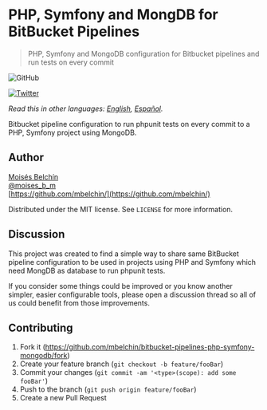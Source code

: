 # PHP, Symfony and MongDB for BitBucket Pipelines
> PHP, Symfony and MongoDB configuration for Bitbucket pipelines and run tests on every commit

![GitHub](https://img.shields.io/github/license/mbelchin/bitbucket-pipelines-php-symfony-mongodb.svg)

[![Twitter](https://img.shields.io/twitter/url/https/shields.io.svg?style=social)](https://twitter.com/intent/tweet?text=Wow:&url=https%3A%2F%2Fgithub.com%2Fmbelchin%2Fbitbucket-pipelines-php-symfony-mongodb&hashtags=bitbucket,bitbucket-pipelines,php,symfony,mongodb,docker)

*Read this in other languages: [English](README.md), [Español](README.es.md).*

Bitbucket pipeline configuration to run phpunit tests on every commit to a PHP, Symfony project using MongoDB.

## Author

[Moisés Belchín](https://moisesbm.wordpress.com)  
[@moises_b_m](https://twitter.com/moises_b_m)  
[https://github.com/mbelchin/](https://github.com/mbelchin/)  

Distributed under the MIT license. See ``LICENSE`` for more information.

## Discussion

This project was created to find a simple way to share same BitBucket pipeline configuration to be used in projects using PHP and Symfony which need MongDB as database to run phpunit tests.

If you consider some things could be improved or you know another simpler, easier configurable tools, please open a discussion thread so all of us could benefit from those improvements.

## Contributing

1. Fork it (<https://github.com/mbelchin/bitbucket-pipelines-php-symfony-mongodb/fork>)
2. Create your feature branch (`git checkout -b feature/fooBar`)
3. Commit your changes (`git commit -am '<type>(scope): add some fooBar'`)
4. Push to the branch (`git push origin feature/fooBar`)
5. Create a new Pull Request
